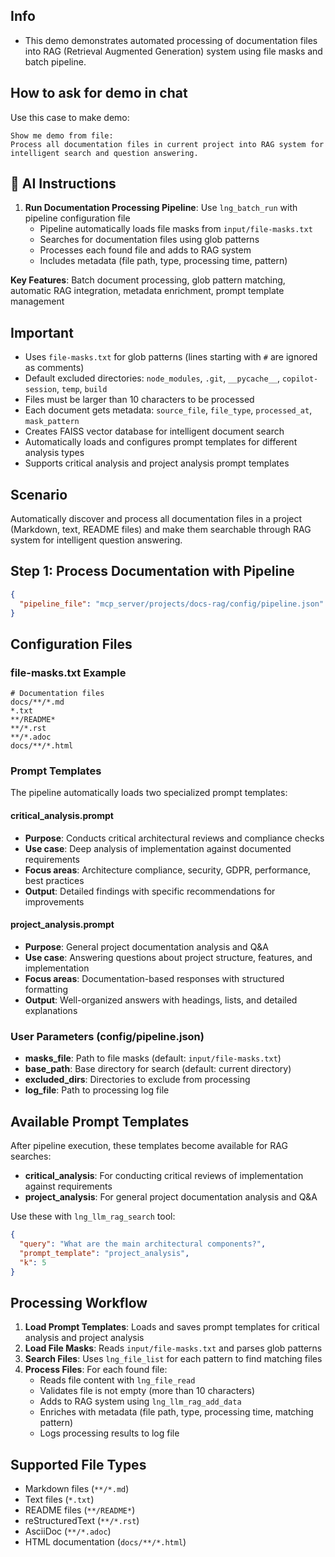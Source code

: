 ## Info
- This demo demonstrates automated processing of documentation files into RAG (Retrieval Augmented Generation) system using file masks and batch pipeline.

## How to ask for demo in chat
Use this case to make demo:
```
Show me demo from file:
Process all documentation files in current project into RAG system for intelligent search and question answering.
```

## 🤖 AI Instructions
1. **Run Documentation Processing Pipeline**: Use `lng_batch_run` with pipeline configuration file
   - Pipeline automatically loads file masks from `input/file-masks.txt`
   - Searches for documentation files using glob patterns
   - Processes each found file and adds to RAG system
   - Includes metadata (file path, type, processing time, pattern)

**Key Features**: Batch document processing, glob pattern matching, automatic RAG integration, metadata enrichment, prompt template management

## Important
- Uses `file-masks.txt` for glob patterns (lines starting with `#` are ignored as comments)
- Default excluded directories: `node_modules`, `.git`, `__pycache__`, `copilot-session`, `temp`, `build`
- Files must be larger than 10 characters to be processed
- Each document gets metadata: `source_file`, `file_type`, `processed_at`, `mask_pattern`
- Creates FAISS vector database for intelligent document search
- Automatically loads and configures prompt templates for different analysis types
- Supports critical analysis and project analysis prompt templates

## Scenario
Automatically discover and process all documentation files in a project (Markdown, text, README files) and make them searchable through RAG system for intelligent question answering.

## Step 1: Process Documentation with Pipeline
```json
{
  "pipeline_file": "mcp_server/projects/docs-rag/config/pipeline.json"
}
```

## Configuration Files

### file-masks.txt Example
```
# Documentation files
docs/**/*.md
*.txt
**/README*
**/*.rst
**/*.adoc
docs/**/*.html
```

### Prompt Templates

The pipeline automatically loads two specialized prompt templates:

#### critical_analysis.prompt
- **Purpose**: Conducts critical architectural reviews and compliance checks
- **Use case**: Deep analysis of implementation against documented requirements
- **Focus areas**: Architecture compliance, security, GDPR, performance, best practices
- **Output**: Detailed findings with specific recommendations for improvements

#### project_analysis.prompt
- **Purpose**: General project documentation analysis and Q&A
- **Use case**: Answering questions about project structure, features, and implementation
- **Focus areas**: Documentation-based responses with structured formatting
- **Output**: Well-organized answers with headings, lists, and detailed explanations

### User Parameters (config/pipeline.json)
- **masks_file**: Path to file masks (default: `input/file-masks.txt`)
- **base_path**: Base directory for search (default: current directory)  
- **excluded_dirs**: Directories to exclude from processing
- **log_file**: Path to processing log file

## Available Prompt Templates

After pipeline execution, these templates become available for RAG searches:

- **critical_analysis**: For conducting critical reviews of implementation against requirements
- **project_analysis**: For general project documentation analysis and Q&A

Use these with `lng_llm_rag_search` tool:
```json
{
  "query": "What are the main architectural components?",
  "prompt_template": "project_analysis",
  "k": 5
}
```

## Processing Workflow
1. **Load Prompt Templates**: Loads and saves prompt templates for critical analysis and project analysis
2. **Load File Masks**: Reads `input/file-masks.txt` and parses glob patterns
3. **Search Files**: Uses `lng_file_list` for each pattern to find matching files
4. **Process Files**: For each found file:
   - Reads file content with `lng_file_read`
   - Validates file is not empty (more than 10 characters)
   - Adds to RAG system using `lng_llm_rag_add_data`
   - Enriches with metadata (file path, type, processing time, matching pattern)
   - Logs processing results to log file

## Supported File Types
- Markdown files (`**/*.md`)
- Text files (`*.txt`)
- README files (`**/README*`)
- reStructuredText (`**/*.rst`)
- AsciiDoc (`**/*.adoc`)
- HTML documentation (`docs/**/*.html`)
